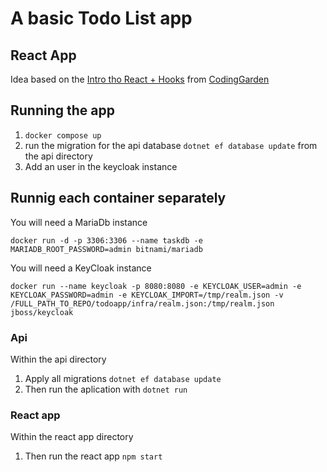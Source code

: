 # A basic Todo List app

## React App

Idea based on the [Intro tho React + Hooks](https://github.com/CodingGarden/intro-react-hooks-todo) from [CodingGarden](https://github.com/CodingGarden)

## Running the app

 1. `docker compose up`
 2. run the migration for the api database `dotnet ef database update` from the api directory
 3. Add an user in the keycloak instance

## Runnig each container separately

You will need a MariaDb instance

`docker run -d -p 3306:3306 --name taskdb -e MARIADB_ROOT_PASSWORD=admin bitnami/mariadb`

You will need a KeyCloak instance

`docker run --name keycloak -p 8080:8080 -e KEYCLOAK_USER=admin -e KEYCLOAK_PASSWORD=admin -e KEYCLOAK_IMPORT=/tmp/realm.json -v /FULL_PATH_TO_REPO/todoapp/infra/realm.json:/tmp/realm.json jboss/keycloak`

### Api

Within the api directory
 1. Apply all migrations `dotnet ef database update`
 2. Then run the aplication with `dotnet run`

### React app

Within the react app directory
  1. Then run the react app `npm start`
